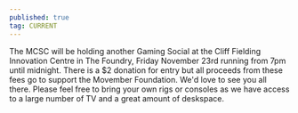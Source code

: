 ```yaml
---
published: true
tag: CURRENT
---
```

The MCSC will be holding another Gaming Social at the Cliff Fielding Innovation Centre in The Foundry, Friday November 23rd running from 7pm until midnight. There is a $2 donation for entry but all proceeds from these fees go to support the Movember Foundation. We'd love to see you all there. Please feel free to bring your own rigs or consoles as we have access to a large number of TV and a great amount of deskspace.
